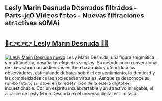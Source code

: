 ## Lesly Marin Desnuda D𝚎sn𝚞dos filtr𝚊dos - Parts-jq0 Vid𝚎os f𝚘tos - N𝚞evas filtr𝚊ciones atr𝚊ctivas sOMAi

# <h2><a href="http://mbd8le.tromn.icu/?c=Lesly+Marin+Desnuda">🔗👉👉👉 Lesly Marin Desnuda 🔗🔗</a></h2>

[![Lesly Marin Desnuda nuevo](https://i.imgur.com/pEAQMta.gif)](http://mbd8le.tromn.icu/?c=Lesly+Marin+Desnuda)
Lesly Marin Desnuda, una figura enigmática y multifacética, desafía las etiquetas simples. Su método poco convencional de interactuar con audiencias en línea ha atraído y ofendido a los observadores, estimulando debates sobre el consentimiento, la identidad y las complejidades de las sociedades virtuales. Aunque se desconoce su rumbo futuro, su papel en la redefinición de la esfera digital es incuestionable. Con un espíritu inquebrantable y un atractivo innegable, el alcance de Lesly Marin Desnuda en el universo digital es ilimitado.
